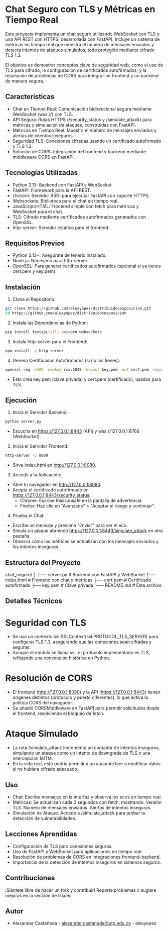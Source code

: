 # Chat Seguro con TLS y Métricas en Tiempo Real
Este proyecto implementa un chat seguro utilizando WebSocket con TLS y una API REST con HTTPS, desarrollada con FastAPI. Incluye un sistema de métricas en tiempo real que muestra el número de mensajes enviados y detecta intentos de ataques simulados, todo protegido mediante cifrado TLS 1.3.

El objetivo es demostrar conceptos clave de seguridad web, como el uso de TLS para cifrado, la configuración de certificados autofirmados, y la resolución de problemas de CORS para integrar un frontend y un backend de manera segura.

## Características
- Chat en Tiempo Real: Comunicación bidireccional segura mediante WebSocket (wss://) con TLS.
- API Segura: Rutas HTTPS (/security_status y /simulate_attack) para métricas y simulación de ataques, construidas con FastAPI.
- Métricas en Tiempo Real: Muestra el número de mensajes enviados y alertas de intentos inseguros.
- Seguridad TLS: Conexiones cifradas usando un certificado autofirmado y TLS 1.3.
- Solución de CORS: Integración del frontend y backend mediante middleware CORS en FastAPI.

## Tecnologías Utilizadas
- Python 3.13: Backend con FastAPI y WebSocket.
- FastAPI: Framework para la API REST.
- Uvicorn: Servidor ASGI para ejecutar FastAPI con soporte HTTPS.
- Websockets: Biblioteca para el chat en tiempo real.
- JavaScript/HTML: Frontend simple con fetch para métricas y WebSocket para el chat.
- TLS: Cifrado mediante certificados autofirmados generados con OpenSSL.
- http-server: Servidor estático para el frontend.

## Requisitos Previos
- Python 3.13+: Asegúrate de tenerlo instalado.
- Node.js: Necesario para http-server.
- OpenSSL: Para generar certificados autofirmados (opcional si ya tienes cert.pem y key.pem).

## Instalación
1. Clona el Repositorio:
```bash
git clone https://github.com/alexyepez/distribuidosexposicion.git
cd https://github.com/alexyepez/distribuidosexposicion
```

2. Instala las Dependencias de Python:
```bash
pip install fastapi[all] uvicorn websockets
```

3. Instala http-server para el Frontend:
```bash
npm install -g http-server
```

4. Genera Certificados Autofirmados (si no los tienes):
```bash
openssl req -x509 -newkey rsa:2048 -keyout key.pem -out cert.pem -days 365 -nodes
```
- Esto crea key.pem (clave privada) y cert.pem (certificado), usados para TLS.

## Ejecución
1. Inicia el Servidor Backend:
```bash
python server.py
```
- Escucha en https://127.0.0.1:8443 (API) y wss://127.0.0.1:8766 (WebSocket).

2. Inicia el Servidor Frontend:
```bash
http-server -p 8080
```
- Sirve index.html en http://127.0.0.1:8080.

3. Accede a la Aplicación:
- Abre tu navegador en http://127.0.0.1:8080.
- Acepta el certificado autofirmado en https://127.0.0.1:8443/security_status:
    - Chrome: Escribe thisisunsafe en la pantalla de advertencia.
    - Firefox: Haz clic en "Avanzado" > "Aceptar el riesgo y continuar".

4. Prueba el Chat:
- Escribe un mensaje y presiona "Enviar" para ver el eco.
- Simula un ataque abriendo https://127.0.0.1:8443/simulate_attack en otra pestaña.
- Observa cómo las métricas se actualizan con los mensajes enviados y los intentos inseguros.

 ## Estructura del Proyecto
chat_seguro/
│
├── server.py         # Backend con FastAPI y WebSocket
├── index.html        # Frontend con chat y métricas
├── cert.pem          # Certificado autofirmado
├── key.pem           # Clave privada
└── README.md         # Este archivo

## Detalles Técnicos
# Seguridad con TLS
- Se usa un contexto ssl.SSLContext(ssl.PROTOCOL_TLS_SERVER) para configurar TLS 1.3, asegurando que las conexiones sean cifradas y seguras.
- Aunque el módulo se llama ssl, el protocolo implementado es TLS, reflejando una convención histórica en Python.

# Resolución de CORS
- El frontend (http://127.0.0.1:8080) y la API (https://127.0.0.1:8443) tienen orígenes distintos (protocolo y puerto diferentes), lo que activa la política CORS del navegador.
- Se añadió CORSMiddleware en FastAPI para permitir solicitudes desde el frontend, resolviendo el bloqueo de fetch.

# Ataque Simulado
- La ruta /simulate_attack incrementa un contador de intentos inseguros, simulando un ataque como un intento de downgrade de TLS o una intercepción MITM.
- En la vida real, esto podría permitir a un atacante leer o modificar datos si no hubiera cifrado adecuado.

## Uso
- Chat: Escribe mensajes en la interfaz y observa los ecos en tiempo real.
- Métricas: Se actualizan cada 2 segundos con fetch, mostrando:
    Versión TLS.
    Número de mensajes enviados.
    Alertas de intentos inseguros.
- Simulación de Ataque: Accede a /simulate_attack para probar la detección de vulnerabilidades.

## Lecciones Aprendidas
- Configuración de TLS para conexiones seguras.
- Uso de FastAPI y WebSocket para aplicaciones en tiempo real.
- Resolución de problemas de CORS en integraciones frontend-backend.
- Importancia de la detección de intentos inseguros en sistemas seguros.

## Contribuciones
¡Siéntete libre de hacer un fork y contribuir! Reporta problemas o sugiere mejoras en la sección de Issues.

## Autor
- Alexander Castañeda - alexander.castaneda@utp.edu.co - alexyepez